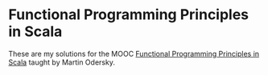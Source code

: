 # Functional Programming Principles in Scala

These are my solutions for the MOOC [Functional Programming Principles in Scala](https://www.coursera.org/learn/progfun1?specialization=scala) taught by Martin Odersky.